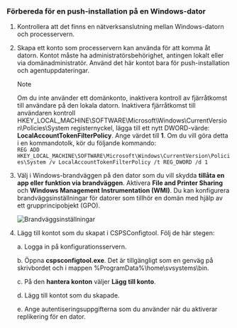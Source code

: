 ### <a name="prepare-for-a-push-installation-on-a-windows-computer"></a>Förbereda för en push-installation på en Windows-dator

1. Kontrollera att det finns en nätverksanslutning mellan Windows-datorn och processervern.
2. Skapa ett konto som processervern kan använda för att komma åt datorn. Kontot måste ha administratörsbehörighet, antingen lokalt eller via domänadministratör. Använd det här kontot bara för push-installation och agentuppdateringar.

   > [!NOTE]
   > Om du inte använder ett domänkonto, inaktivera kontroll av fjärråtkomst till användare på den lokala datorn. Inaktivera fjärråtkomst till användaren kontroll HKEY_LOCAL_MACHINE\SOFTWARE\Microsoft\Windows\CurrentVersion\Policies\System registernyckel, lägga till ett nytt DWORD-värde: **LocalAccountTokenFilterPolicy**. Ange värdet till **1**. Om du vill göra detta i en kommandotolk, kör du följande kommando:  
   `REG ADD HKEY_LOCAL_MACHINE\SOFTWARE\Microsoft\Windows\CurrentVersion\Policies\System /v LocalAccountTokenFilterPolicy /t REG_DWORD /d 1`
   >
   >
3. Välj i Windows-brandväggen på den dator som du vill skydda **tillåta en app eller funktion via brandväggen**. Aktivera **File and Printer Sharing** och **Windows Management Instrumentation (WMI)**. Du kan konfigurera brandväggsinställningar för datorer som tillhör en domän med hjälp av ett grupprincipobjekt (GPO).

   ![Brandväggsinställningar](./media/site-recovery-prepare-push-install-mob-svc-win/mobility1.png)

4. Lägg till kontot som du skapat i CSPSConfigtool. Följ de här stegen:

    a. Logga in på konfigurationsservern.

    b. Öppna **cspsconfigtool.exe**. Det är tillgängligt som en genväg på skrivbordet och i mappen %ProgramData%\home\svsystems\bin.

    c. På den **hantera konton** väljer **Lägg till konto**.

    d. Lägg till kontot som du skapade.

    e. Ange autentiseringsuppgifterna som du använder när du aktiverar replikering för en dator.
